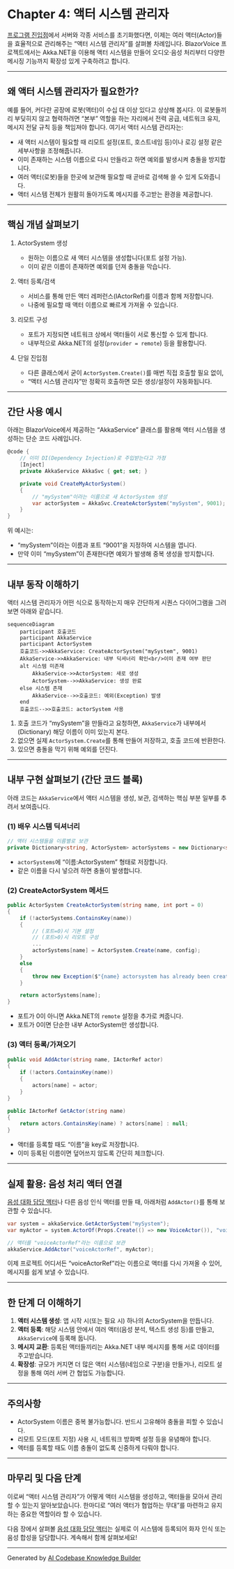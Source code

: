 # Chapter 4: 액터 시스템 관리자

[프로그램 진입점](03_프로그램_진입점_.md)에서 서버와 각종 서비스를 초기화했다면, 이제는 여러 액터(Actor)들을 효율적으로 관리해주는 “액터 시스템 관리자”를 살펴볼 차례입니다. BlazorVoice 프로젝트에서는 Akka.NET을 이용해 액터 시스템을 만들어 오디오·음성 처리부터 다양한 메시징 기능까지 확장성 있게 구축하려고 합니다.

---

## 왜 액터 시스템 관리자가 필요한가?

예를 들어, 커다란 공장에 로봇(액터)이 수십 대 이상 있다고 상상해 봅시다. 이 로봇들끼리 부딪히지 않고 협력하려면 “본부” 역할을 하는 자리에서 전력 공급, 네트워크 유지, 메시지 전달 규칙 등을 책임져야 합니다. 여기서 액터 시스템 관리자는:

- 새 액터 시스템이 필요할 때 리모트 설정(포트, 호스트네임 등)이나 로깅 설정 같은 세부사항을 조정해줍니다.  
- 이미 존재하는 시스템 이름으로 다시 만들라고 하면 예외를 발생시켜 충돌을 방지합니다.  
- 여러 액터(로봇)들을 한곳에 보관해 필요할 때 곧바로 검색해 쓸 수 있게 도와줍니다.  
- 액터 시스템 전체가 원활히 돌아가도록 메시지를 주고받는 환경을 제공합니다.

---

## 핵심 개념 살펴보기

1. ActorSystem 생성  
   - 원하는 이름으로 새 액터 시스템을 생성합니다(포트 설정 가능).  
   - 이미 같은 이름이 존재하면 예외를 던져 충돌을 막습니다.

2. 액터 등록/검색  
   - 서비스를 통해 만든 액터 레퍼런스(IActorRef)를 이름과 함께 저장합니다.  
   - 나중에 필요할 때 액터 이름으로 빠르게 가져올 수 있습니다.

3. 리모트 구성  
   - 포트가 지정되면 네트워크 상에서 액터들이 서로 통신할 수 있게 합니다.  
   - 내부적으로 Akka.NET의 설정(`provider = remote`) 등을 활용합니다.

4. 단일 진입점  
   - 다른 클래스에서 굳이 `ActorSystem.Create()`를 매번 직접 호출할 필요 없이,  
   - “액터 시스템 관리자”만 정확히 호출하면 모든 생성/설정이 자동화됩니다.

---

## 간단 사용 예시

아래는 BlazorVoice에서 제공하는 “AkkaService” 클래스를 활용해 액터 시스템을 생성하는 단순 코드 사례입니다.

```csharp
@code {
    // 이미 DI(Dependency Injection)로 주입받는다고 가정
    [Inject]
    private AkkaService AkkaSvc { get; set; }

    private void CreateMyActorSystem()
    {
        // "mySystem"이라는 이름으로 새 ActorSystem 생성
        var actorSystem = AkkaSvc.CreateActorSystem("mySystem", 9001);
    }
}
```
위 예시는:
- “mySystem”이라는 이름과 포트 “9001”을 지정하여 시스템을 엽니다.  
- 만약 이미 “mySystem”이 존재한다면 예외가 발생해 중복 생성을 방지합니다.

---

## 내부 동작 이해하기

액터 시스템 관리자가 어떤 식으로 동작하는지 매우 간단하게 시퀀스 다이어그램을 그려보면 아래와 같습니다.

```mermaid
sequenceDiagram
    participant 호출코드
    participant AkkaService
    participant ActorSystem
    호출코드->>AkkaService: CreateActorSystem("mySystem", 9001)
    AkkaService->>AkkaService: 내부 딕셔너리 확인<br/>이미 존재 여부 판단
    alt 시스템 미존재
        AkkaService->>ActorSystem: 새로 생성
        ActorSystem-->>AkkaService: 생성 완료
    else 시스템 존재
        AkkaService-->>호출코드: 예외(Exception) 발생
    end
    호출코드-->>호출코드: actorSystem 사용
```

1. 호출 코드가 “mySystem”을 만들라고 요청하면, `AkkaService`가 내부에서(Dictionary) 해당 이름이 이미 있는지 본다.  
2. 없으면 실제 `ActorSystem.Create`를 통해 만들어 저장하고, 호출 코드에 반환한다.  
3. 있으면 충돌을 막기 위해 예외를 던진다.

---

## 내부 구현 살펴보기 (간단 코드 블록)

아래 코드는 `AkkaService`에서 액터 시스템을 생성, 보관, 검색하는 핵심 부분 일부를 추려서 보여줍니다.

### (1) 배우 시스템 딕셔너리
```csharp
// 액터 시스템들을 이름별로 보관
private Dictionary<string, ActorSystem> actorSystems = new Dictionary<string, ActorSystem>();
```
- `actorSystems`에 “이름:ActorSystem” 형태로 저장합니다.  
- 같은 이름을 다시 넣으려 하면 충돌이 발생합니다.

### (2) CreateActorSystem 메서드
```csharp
public ActorSystem CreateActorSystem(string name, int port = 0)
{
    if (!actorSystems.ContainsKey(name))
    {
        // (포트=0)시 기본 설정
        // (포트>0)시 리모트 구성
        ...
        actorSystems[name] = ActorSystem.Create(name, config);
    }
    else
    {
        throw new Exception($"{name} actorsystem has already been created.");
    }

    return actorSystems[name];
}
```
- 포트가 0이 아니면 Akka.NET의 `remote` 설정을 추가로 켜줍니다.  
- 포트가 0이면 단순한 내부 ActorSystem만 생성합니다.

### (3) 액터 등록/가져오기
```csharp
public void AddActor(string name, IActorRef actor)
{
    if (!actors.ContainsKey(name))
    {
        actors[name] = actor;
    }
}

public IActorRef GetActor(string name)
{
    return actors.ContainsKey(name) ? actors[name] : null;
}
```
- 액터를 등록할 때도 “이름”을 key로 저장합니다.  
- 이미 등록된 이름이면 덮어쓰지 않도록 간단히 체크합니다.

---

## 실제 활용: 음성 처리 액터 연결

[음성 대화 담당 액터](05_음성_대화_담당_액터_.md)나 다른 음성 인식 액터를 만들 때, 아래처럼 `AddActor()`를 통해 보관할 수 있습니다.

```csharp
var system = akkaService.GetActorSystem("mySystem");
var myActor = system.ActorOf(Props.Create(() => new VoiceActor()), "voiceActor");

// 액터를 "voiceActorRef"라는 이름으로 보관
akkaService.AddActor("voiceActorRef", myActor);
```
이제 프로젝트 어디서든 “voiceActorRef”라는 이름으로 액터를 다시 가져올 수 있어, 메시지를 쉽게 보낼 수 있습니다.

---

## 한 단계 더 이해하기

1. **액터 시스템 생성**: 앱 시작 시(또는 필요 시) 하나의 ActorSystem을 만듭니다.  
2. **액터 등록**: 해당 시스템 안에서 여러 액터(음성 분석, 텍스트 생성 등)를 만들고, `AkkaService`에 등록해 둡니다.  
3. **메시지 교환**: 등록된 액터들끼리는 Akka.NET 내부 메시지를 통해 서로 데이터를 주고받습니다.  
4. **확장성**: 규모가 커지면 더 많은 액터 시스템(네임으로 구분)을 만들거나, 리모트 설정을 통해 여러 서버 간 협업도 가능합니다.

---

## 주의사항

- ActorSystem 이름은 중복 불가능합니다. 반드시 고유해야 충돌을 피할 수 있습니다.  
- 리모트 모드(포트 지정) 사용 시, 네트워크 방화벽 설정 등을 유념해야 합니다.  
- 액터를 등록할 때도 이름 충돌이 없도록 신중하게 다뤄야 합니다.

---

## 마무리 및 다음 단계

이로써 “액터 시스템 관리자”가 어떻게 액터 시스템을 생성하고, 액터들을 모아서 관리할 수 있는지 알아보았습니다. 한마디로 “여러 액터가 협업하는 무대”를 마련하고 유지하는 중요한 역할이라 할 수 있습니다.

다음 장에서 살펴볼 [음성 대화 담당 액터](05_음성_대화_담당_액터_.md)는 실제로 이 시스템에 등록되어 화자 인식 또는 음성 합성을 담당합니다. 계속해서 함께 살펴보세요!

---

Generated by [AI Codebase Knowledge Builder](https://github.com/The-Pocket/Tutorial-Codebase-Knowledge)